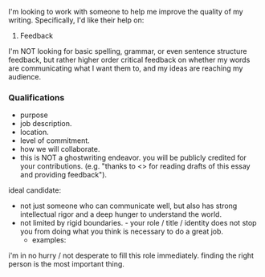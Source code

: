 I'm looking to work with someone to help me improve the quality of my writing. Specifically, I'd like their help on:
1. Feedback

I'm NOT looking for basic spelling, grammar, or even sentence structure feedback, but rather higher order critical feedback on whether my words are communicating what I want them to, and my ideas are reaching my audience.

### Qualifications
- purpose
- job description.
- location.
- level of commitment.
- how we will collaborate.
- this is NOT a ghostwriting endeavor. you will be publicly credited for your contributions. (e.g. "thanks to <> for reading drafts of this essay and providing feedback").

ideal candidate:
- not just someone who can communicate well, but also has strong intellectual rigor and a deep hunger to understand the world.
- not limited by rigid boundaries. - your role / title / identity does not stop you from doing what you think is necessary to do a great job.
	- examples: 

i'm in no hurry / not desperate to fill this role immediately. finding the right person is the most important thing.